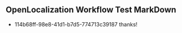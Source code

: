 ## OpenLocalization Workflow Test MarkDown
* 114b68ff-98e8-41d1-b7d5-774713c39187 thanks!

<!--HONumber=Aug16_HO4-->


